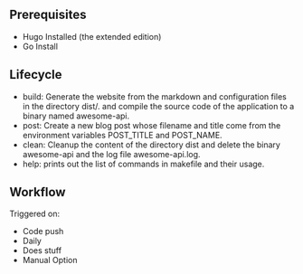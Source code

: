 ## Prerequisites

* Hugo Installed (the extended edition)
* Go Install

## Lifecycle
* build: Generate the website from the markdown and configuration files in the directory dist/. and compile the source code of the application to a binary named awesome-api.
* post: Create a new blog post whose filename and title come from the environment variables POST_TITLE and POST_NAME.
* clean: Cleanup the content of the directory dist and delete the binary awesome-api and the log file awesome-api.log.
* help: prints out the list of commands in makefile and their usage.

## Workflow

Triggered on:
* Code push
* Daily
* Does stuff
* Manual Option